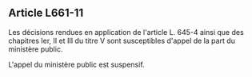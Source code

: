 Article L661-11
----
Les décisions rendues en application de l'article L. 645-4 ainsi que des
chapitres Ier, II et III du titre V sont susceptibles d'appel de la part du
ministère public.

L'appel du ministère public est suspensif.
